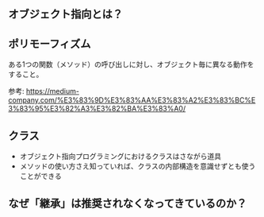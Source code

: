 ## オブジェクト指向とは？

## ポリモーフィズム

ある1つの関数（メソッド）の呼び出しに対し、オブジェクト毎に異なる動作をすること。

参考: https://medium-company.com/%E3%83%9D%E3%83%AA%E3%83%A2%E3%83%BC%E3%83%95%E3%82%A3%E3%82%BA%E3%83%A0/

## クラス

- オブジェクト指向プログラミングにおけるクラスはさながら道具
- メソッドの使い方さえ知っていれば、クラスの内部構造を意識せずとも使うことができる

## なぜ「継承」は推奨されなくなってきているのか？
